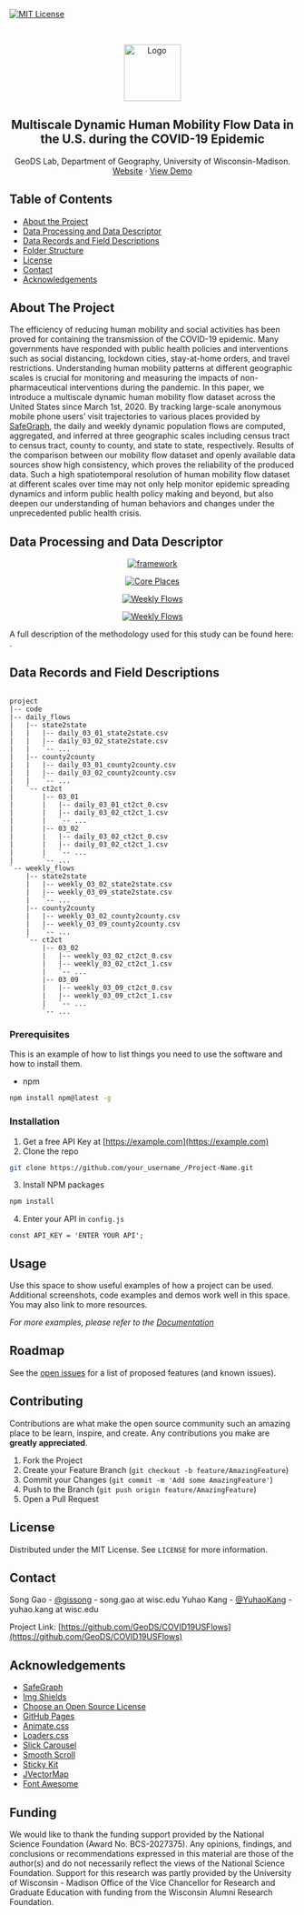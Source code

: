 <!-- PROJECT SHIELDS -->
<!--
*** I'm using markdown "reference style" links for readability.
*** Reference links are enclosed in brackets [ ] instead of parentheses ( ).
*** See the bottom of this document for the declaration of the reference variables
*** for contributors-url, forks-url, etc. This is an optional, concise syntax you may use.
*** https://www.markdownguide.org/basic-syntax/#reference-style-links
-->
<!--[![Contributors][contributors-shield]][contributors-url]
[![Forks][forks-shield]][forks-url]
[![Stargazers][stars-shield]][stars-url]-->
[![MIT License][license-shield]][license-url]



<!-- PROJECT LOGO -->
<br />
<p align="center">
  <a href="https://geods.geography.wisc.edu/">
    <img src="images/GeoDSLogo.jpg" alt="Logo" width="100">
  </a>

  <h2 align="center">Multiscale Dynamic Human Mobility Flow Data in the U.S. during the COVID-19 Epidemic</h2>

  <p align="center">
    GeoDS Lab, Department of Geography, University of Wisconsin-Madison.
    <br />
    <a href="https://geods.geography.wisc.edu/covid-19-physical-distancing">Website</a>
    ·
    <a href="https://github.com/othneildrew/Best-README-Template">View Demo</a>
  </p>
</p>



<!-- TABLE OF CONTENTS -->
## Table of Contents

* [About the Project](#about-the-project)
* [Data Processing and Data Descriptor](#processing)
* [Data Records and Field Descriptions](#records)
* [Folder Structure](#folder)
* [License](#license)
* [Contact](#contact)
* [Acknowledgements](#acknowledgements)



<!-- ABOUT THE PROJECT -->
## About The Project


The efficiency of reducing human mobility and social activities has been proved for containing the transmission of the COVID-19 epidemic. Many governments have responded with public health policies and interventions such as social distancing, lockdown cities, stay-at-home orders, and travel restrictions. 
Understanding human mobility patterns at different geographic scales is crucial for monitoring and measuring the impacts of non-pharmaceutical interventions during the pandemic. 
In this paper, we introduce a multiscale dynamic human mobility flow dataset across the United States since March 1st, 2020.
By tracking large-scale anonymous mobile phone users’ visit trajectories to various places provided by [SafeGraph](https://www.safegraph.com/), the daily and weekly dynamic population flows are computed, aggregated, and inferred at three geographic scales including census tract to census tract, county to county, and state to state, respectively.
Results of the comparison between our mobility flow dataset and openly available data sources show high consistency, which proves the reliability of the produced data. 
Such a high spatiotemporal resolution of human mobility flow dataset at different scales over time may not only help monitor epidemic spreading dynamics and inform public health policy making and beyond, but also deepen our understanding of human behaviors and changes under the unprecedented public health crisis. 


<!-- GETTING STARTED -->
## Data Processing and Data Descriptor 


<p align="center">
  <a href="https://geods.geography.wisc.edu/">
    <img src="images/framework.png" alt="framework" >
  </a>
</p>

<p align="center">
  <a href="https://geods.geography.wisc.edu/">
    <img src="images/safegraph_core_usa_eq_hist.png" alt="Core Places" >
  </a>
</p>

<p align="center">
  <a href="https://geods.geography.wisc.edu/">
    <img src="images/County_03_02.png" alt="Weekly Flows" >
  </a>
</p>

<p align="center">
  <a href="https://geods.geography.wisc.edu/">
    <img src="images/County_04_06.png" alt="Weekly Flows" >
  </a>
</p>


A full description of the methodology used for this study can be found here: .

## Data Records and Field Descriptions

```

project
|-- code
|-- daily_flows
|   |-- state2state
|   |   |-- daily_03_01_state2state.csv
|   |   |-- daily_03_02_state2state.csv
|   |   `-- ...
|   |-- county2county
|   |   |-- daily_03_01_county2county.csv
|   |   |-- daily_03_02_county2county.csv
|   |   `-- ...
|   `-- ct2ct
|       |-- 03_01
|       |   |-- daily_03_01_ct2ct_0.csv
|       |   |-- daily_03_02_ct2ct_1.csv
|       |   `-- ...
|       |-- 03_02
|       |   |-- daily_03_02_ct2ct_0.csv
|       |   |-- daily_03_02_ct2ct_1.csv
|       |   `-- ...
|       `-- ...
`-- weekly_flows
    |-- state2state
    |   |-- weekly_03_02_state2state.csv
    |   |-- weekly_03_09_state2state.csv
    |   `-- ...
    |-- county2county
    |   |-- weekly_03_02_county2county.csv
    |   |-- weekly_03_09_county2county.csv
    |   `-- ...
    `-- ct2ct
        |-- 03_02
        |   |-- weekly_03_02_ct2ct_0.csv
        |   |-- weekly_03_02_ct2ct_1.csv
        |   `-- ...
        |-- 03_09
        |   |-- weekly_03_09_ct2ct_0.csv
        |   |-- weekly_03_09_ct2ct_1.csv
        |   `-- ...
        `-- ...
```

### Prerequisites

This is an example of how to list things you need to use the software and how to install them.
* npm
```sh
npm install npm@latest -g
```

### Installation

1. Get a free API Key at [https://example.com](https://example.com)
2. Clone the repo
```sh
git clone https://github.com/your_username_/Project-Name.git
```
3. Install NPM packages
```sh
npm install
```
4. Enter your API in `config.js`
```JS
const API_KEY = 'ENTER YOUR API';
```



<!-- USAGE EXAMPLES -->
## Usage

Use this space to show useful examples of how a project can be used. Additional screenshots, code examples and demos work well in this space. You may also link to more resources.

_For more examples, please refer to the [Documentation](https://example.com)_



<!-- ROADMAP -->
## Roadmap

See the [open issues](https://github.com/othneildrew/Best-README-Template/issues) for a list of proposed features (and known issues).



<!-- CONTRIBUTING -->
## Contributing

Contributions are what make the open source community such an amazing place to be learn, inspire, and create. Any contributions you make are **greatly appreciated**.

1. Fork the Project
2. Create your Feature Branch (`git checkout -b feature/AmazingFeature`)
3. Commit your Changes (`git commit -m 'Add some AmazingFeature'`)
4. Push to the Branch (`git push origin feature/AmazingFeature`)
5. Open a Pull Request



<!-- LICENSE -->
## License

Distributed under the MIT License. See `LICENSE` for more information.



<!-- CONTACT -->
## Contact

Song Gao - [@gissong](https://twitter.com/gissong) - song.gao at wisc.edu
Yuhao Kang - [@YuhaoKang](https://twitter.com/YuhaoKang) - yuhao.kang at wisc.edu

Project Link: [https://github.com/GeoDS/COVID19USFlows](https://github.com/GeoDS/COVID19USFlows)



<!-- ACKNOWLEDGEMENTS -->
## Acknowledgements
* [SafeGraph](https://www.safegraph.com/)
* [Img Shields](https://shields.io)
* [Choose an Open Source License](https://choosealicense.com)
* [GitHub Pages](https://pages.github.com)
* [Animate.css](https://daneden.github.io/animate.css)
* [Loaders.css](https://connoratherton.com/loaders)
* [Slick Carousel](https://kenwheeler.github.io/slick)
* [Smooth Scroll](https://github.com/cferdinandi/smooth-scroll)
* [Sticky Kit](http://leafo.net/sticky-kit)
* [JVectorMap](http://jvectormap.com)
* [Font Awesome](https://fontawesome.com)

## Funding
We would like to thank the funding support provided by the National Science Foundation (Award No. BCS-2027375). Any opinions, findings, and conclusions or recommendations expressed in this material are those of the author(s) and do not necessarily reflect the views of the National Science Foundation. Support for this research was partly provided by the University of Wisconsin - Madison Office of the Vice Chancellor for Research and Graduate Education with funding from the Wisconsin Alumni Research Foundation.


<!-- MARKDOWN LINKS & IMAGES -->
<!-- https://www.markdownguide.org/basic-syntax/#reference-style-links -->
<!--[contributors-shield]: https://img.shields.io/github/contributors/othneildrew/Best-README-Template.svg?style=flat-square
[contributors-url]: https://github.com/GeoDS/COVID19USFlows/graphs/contributors
[forks-shield]: https://img.shields.io/github/forks/othneildrew/Best-README-Template.svg?style=flat-square
[forks-url]: https://github.com/GeoDS/COVID19USFlows/network/members
[stars-shield]: https://img.shields.io/github/stars/othneildrew/Best-README-Template.svg?style=flat-square
[stars-url]: https://github.com/GeoDS/COVID19USFlows/stargazers
-->
[license-shield]: https://img.shields.io/github/license/othneildrew/Best-README-Template.svg?style=flat-square
[license-url]: https://github.com/othneildrew/Best-README-Template/blob/master/LICENSE.txt
[product-screenshot]: images/screenshot.png
